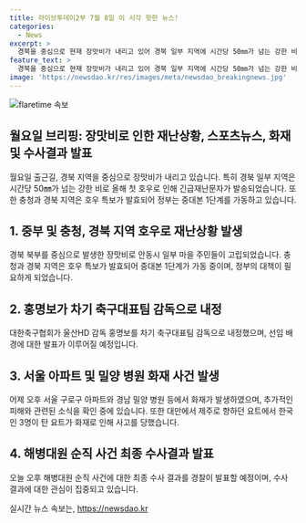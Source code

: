 ```yaml
---
title: 라이브투데이2부 7월 8일 이 시각 핫한 뉴스!
categories:
  - News
excerpt: >
  경북을 중심으로 현재 장맛비가 내리고 있어 경북 일부 지역에 시간당 50㎜가 넘는 강한 비가 쏟아지고 있습니다. 경북 북부 일대 폭우로 안동시 임동면 일부 마을 주민들이 고립돼 소방 당국이 구조작업에 나섰습니다. 또한 중부지방과 충청 남부, 경북 북부에 호우 특보가 발효되어 정부가 중대본 1단계를 가동했습니다. 또한 대한축구협회가 차기 축구대표팀 감독으로 홍명보 울산HD 감독을 내정했으며, 서울 아파트와 경남 밀양 병원에서 화재가 발생하고 있습니다. 해병대원 순직 사건에 대한 최종 수사 결과가 오늘 발표될 예정입니다.
feature_text: >
  경북을 중심으로 현재 장맛비가 내리고 있어 경북 일부 지역에 시간당 50㎜가 넘는 강한 비가 쏟아지고 있습니다. 경북 북부 일대 폭우로 안동시 임동면 일부 마을 주민들이 고립돼 소방 당국이 구조작업에 나섰습니다. 또한 중부지방과 충청 남부, 경북 북부에 호우 특보가 발효되어 정부가 중대본 1단계를 가동했습니다. 또한 대한축구협회가 차기 축구대표팀 감독으로 홍명보 울산HD 감독을 내정했으며, 서울 아파트와 경남 밀양 병원에서 화재가 발생하고 있습니다. 해병대원 순직 사건에 대한 최종 수사 결과가 오늘 발표될 예정입니다.
image: 'https://newsdao.kr/res/images/meta/newsdao_breakingnews.jpg'
---
```


<p><img src="https://newsdao.kr/res/images/meta/newsdao_breakingnews.jpg" alt="flaretime 속보" /></p>

<h2>월요일 브리핑: 장맛비로 인한 재난상황, 스포츠뉴스, 화재 및 수사결과 발표</h2>

<p data-ke-size="size16">월요일 출근길, 경북 지역을 중심으로 장맛비가 내리고 있습니다. 특히 경북 일부 지역은 시간당 50㎜가 넘는 강한 비로 올해 첫 호우로 인해 긴급재난문자가 발송되었습니다. 또한 충청과 경북 지역은 호우 특보가 발효되어 정부는 중대본 1단계를 가동하고 있습니다.</p>

<h2 data-ke-size="size26">1. 중부 및 충청, 경북 지역 호우로 재난상황 발생</h2>

<p data-ke-size="size16">경북 북부를 중심으로 발생한 장맛비로 안동시 일부 마을 주민들이 고립되었습니다. 충청과 경북 지역은 호우 특보가 발효되어 중대본 1단계가 가동 중이며, 정부의 대책이 필요하게 되었습니다.</p>

<h2 data-ke-size="size26">2. 홍명보가 차기 축구대표팀 감독으로 내정</h2>

<p data-ke-size="size16">대한축구협회가 울산HD 감독 홍명보를 차기 축구대표팀 감독으로 내정했으며, 선임 배경에 대한 발표가 이루어질 예정입니다.</p>

<h2 data-ke-size="size26">3. 서울 아파트 및 밀양 병원 화재 사건 발생</h2>

<p data-ke-size="size16">어제 오후 서울 구로구 아파트와 경남 밀양 병원 등에서 화재가 발생하였으며, 추가적인 피해와 관련된 소식을 확인 중에 있습니다. 또한 대만에서 제주로 향하던 요트에서 한국인 3명이 탄 요트가 화재로 인해 사고를 당했습니다.</p>

<h2 data-ke-size="size26">4. 해병대원 순직 사건 최종 수사결과 발표</h2>

<p data-ke-size="size16">오늘 오후 해병대원 순직 사건에 대한 최종 수사 결과를 경찰이 발표할 예정이며, 수사 결과에 대한 관심이 집중되고 있습니다.</p>
실시간 뉴스 속보는, <a href="https://newsdao.kr" rel="dofollow">https://newsdao.kr</a>


